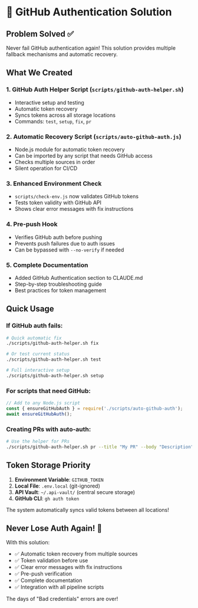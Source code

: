 # 🔐 GitHub Authentication Solution

## Problem Solved ✅

Never fail GitHub authentication again! This solution provides multiple fallback mechanisms and automatic recovery.

## What We Created

### 1. **GitHub Auth Helper Script** (`scripts/github-auth-helper.sh`)
- Interactive setup and testing
- Automatic token recovery
- Syncs tokens across all storage locations
- Commands: `test`, `setup`, `fix`, `pr`

### 2. **Automatic Recovery Script** (`scripts/auto-github-auth.js`)
- Node.js module for automatic token recovery
- Can be imported by any script that needs GitHub access
- Checks multiple sources in order
- Silent operation for CI/CD

### 3. **Enhanced Environment Check**
- `scripts/check-env.js` now validates GitHub tokens
- Tests token validity with GitHub API
- Shows clear error messages with fix instructions

### 4. **Pre-push Hook**
- Verifies GitHub auth before pushing
- Prevents push failures due to auth issues
- Can be bypassed with `--no-verify` if needed

### 5. **Complete Documentation**
- Added GitHub Authentication section to CLAUDE.md
- Step-by-step troubleshooting guide
- Best practices for token management

## Quick Usage

### If GitHub auth fails:

```bash
# Quick automatic fix
./scripts/github-auth-helper.sh fix

# Or test current status
./scripts/github-auth-helper.sh test

# Full interactive setup
./scripts/github-auth-helper.sh setup
```

### For scripts that need GitHub:

```javascript
// Add to any Node.js script
const { ensureGitHubAuth } = require('./scripts/auto-github-auth');
await ensureGitHubAuth();
```

### Creating PRs with auto-auth:

```bash
# Use the helper for PRs
./scripts/github-auth-helper.sh pr --title "My PR" --body "Description"
```

## Token Storage Priority

1. **Environment Variable**: `GITHUB_TOKEN`
2. **Local File**: `.env.local` (git-ignored)
3. **API Vault**: `~/.api-vault/` (central secure storage)
4. **GitHub CLI**: `gh auth token`

The system automatically syncs valid tokens between all locations!

## Never Lose Auth Again! 🚀

With this solution:
- ✅ Automatic token recovery from multiple sources
- ✅ Token validation before use
- ✅ Clear error messages with fix instructions
- ✅ Pre-push verification
- ✅ Complete documentation
- ✅ Integration with all pipeline scripts

The days of "Bad credentials" errors are over!